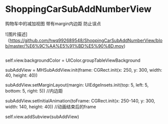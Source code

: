 # ShoppingCarSubAddNumberView
购物车中的减加视图 带有margin内边距 防止误点

![图片描述]（https://github.com/hwq992689548/ShoppingCarSubAddNumberView/blob/master/%E6%9C%AA%E5%91%BD%E5%90%8D.mov)

##
  self.view.backgroundColor = UIColor.groupTableViewBackground
  
  subAddView = MHSubAddView.init(frame: CGRect.init(x: 250, y: 300, width: 40, height: 40))
  
  subAddView.setMarginLayout(margin: UIEdgeInsets.init(top: 5, left: 5, bottom: 5, right: 5))  //内边距
  
  subAddView.setInitialAnimation(toFrame: CGRect.init(x: 250-140, y: 300, width: 140, height: 40))  //动画结束后的frame
  
  self.view.addSubview(subAddView)


